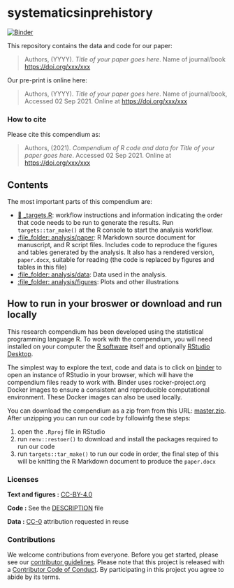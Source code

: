 
<!-- README.md is generated from README.Rmd. Please edit that file -->

# systematicsinprehistory

[![Binder](https://mybinder.org/badge_logo.svg)](https://mybinder.org/v2/gh/benmarwick/systematicsinprehistory/master?urlpath=rstudio)

This repository contains the data and code for our paper:

> Authors, (YYYY). *Title of your paper goes here*. Name of journal/book
> <https://doi.org/xxx/xxx>

Our pre-print is online here:

> Authors, (YYYY). *Title of your paper goes here*. Name of
> journal/book, Accessed 02 Sep 2021. Online at
> <https://doi.org/xxx/xxx>

### How to cite

Please cite this compendium as:

> Authors, (2021). *Compendium of R code and data for Title of your
> paper goes here*. Accessed 02 Sep 2021. Online at
> <https://doi.org/xxx/xxx>

## Contents

The most important parts of this compendium are:

-   [:dart: \_targets.R](_targets.R): workflow instructions and
    information indicating the order that code needs to be run to
    generate the results. Run `targets::tar_make()` at the R console to
    start the analysis workflow.  
-   [:file\_folder: analysis/paper](/analysis/paper): R Markdown source
    document for manuscript, and R script files. Includes code to
    reproduce the figures and tables generated by the analysis. It also
    has a rendered version, `paper.docx`, suitable for reading (the code
    is replaced by figures and tables in this file)
-   [:file\_folder: analysis/data](/analysis/data): Data used in the
    analysis.
-   [:file\_folder: analysis/figures](/analysis/figures): Plots and
    other illustrations

## How to run in your broswer or download and run locally

This research compendium has been developed using the statistical
programming language R. To work with the compendium, you will need
installed on your computer the [R
software](https://cloud.r-project.org/) itself and optionally [RStudio
Desktop](https://rstudio.com/products/rstudio/download/).

The simplest way to explore the text, code and data is to click on
[binder](https://mybinder.org/v2/gh/benmarwick/systematicsinprehistory/master?urlpath=rstudio)
to open an instance of RStudio in your browser, which will have the
compendium files ready to work with. Binder uses rocker-project.org
Docker images to ensure a consistent and reproducible computational
environment. These Docker images can also be used locally.

You can download the compendium as a zip from from this URL:
[master.zip](/archive/master.zip). After unzipping you can run our code
by followinfg these steps:

1.  open the `.Rproj` file in RStudio  
2.  run `renv::restoer()` to download and install the packages required
    to run our code  
3.  run `targets::tar_make()` to run our code in order, the final step
    of this will be knitting the R Markdown document to produce the
    `paper.docx`

### Licenses

**Text and figures :**
[CC-BY-4.0](http://creativecommons.org/licenses/by/4.0/)

**Code :** See the [DESCRIPTION](DESCRIPTION) file

**Data :** [CC-0](http://creativecommons.org/publicdomain/zero/1.0/)
attribution requested in reuse

### Contributions

We welcome contributions from everyone. Before you get started, please
see our [contributor guidelines](CONTRIBUTING.md). Please note that this
project is released with a [Contributor Code of Conduct](CONDUCT.md). By
participating in this project you agree to abide by its terms.
